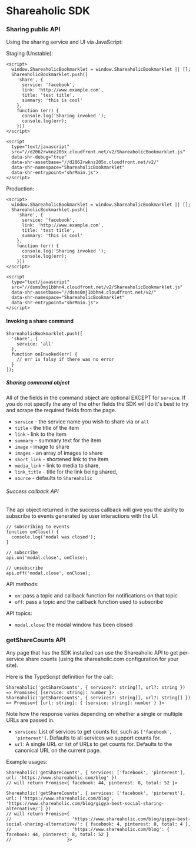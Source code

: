 Shareaholic SDK
===================

### Sharing public API

Using the sharing service and UI via JavaScript:

Staging (Unstable):
```
<script>
  window.ShareaholicBookmarklet = window.ShareaholicBookmarklet || [];
  ShareaholicBookmarklet.push([
    'share', {
      service: 'facebook',
      link: 'http://www.example.com',
      title: 'test title',
      summary: 'this is cool'
    },
    function (err) {
      console.log('Sharing invoked ');
      console.log(err);
    }])
</script>

<script
  type="text/javascript"
  src="//d2062rwknz205x.cloudfront.net/v2/ShareaholicBookmarklet.js"
  data-shr-debug="true"
  data-shr-assetbase="//d2062rwknz205x.cloudfront.net/v2/"
  data-shr-namespace="ShareaholicBookmarklet"
  data-shr-entrypoint="shrMain.js">
</script>
```

Production:

```
<script>
  window.ShareaholicBookmarklet = window.ShareaholicBookmarklet || [];
  ShareaholicBookmarklet.push([
    'share', {
      service: 'facebook',
      link: 'http://www.example.com',
      title: 'test title',
      summary: 'this is cool'
    },
    function (err) {
      console.log('Sharing invoked ');
      console.log(err);
    }])
</script>

<script
  type="text/javascript"
  src="//dsms0mj1bbhn4.cloudfront.net/v2/ShareaholicBookmarklet.js"
  data-shr-assetbase="//dsms0mj1bbhn4.cloudfront.net/v2/"
  data-shr-namespace="ShareaholicBookmarklet"
  data-shr-entrypoint="shrMain.js">
</script>
```

#### Invoking a share command

```
ShareaholicBookmarklet.push([
  'share', {
    service: 'all'
  },
  function onInvoked(err) {
    // err is falsy if there was no error
  }
]);
```

##### Sharing command object

All of the fields in the command object are optional EXCEPT for `service`. If
you do not specify the any of the other fields the SDK will do it's best to try
and scrape the required fields from the page.

  * `service` - the service name you wish to share via or `all`
  * `title` - the title of the item
  * `link` -  link to the item
  * `summary` - summary text for the item
  * `image` - image to share
  * `images` -  an array of images to share
  * `short_link` - shortened link to the item
  * `media_link` - link to media to share,
  * `link_title` - title for the link being shared,
  * `source` - defaults to `Shareaholic`

###### Success callback API

The api object returned in the success callback will give you the ability to
subscribe to events generated by user interactions with the UI.

```
// subscribing to events
function onClose() {
  console.log('modal was closed');
}

// subscribe
api.on('modal.close', onClose);

// unsubscribe
api.off('modal.close', onClose);
```

API methods:

* `on`: pass a topic and callback function for notifications on that topic
* `off`: pass a topic and the callback function used to subscribe

API topics:

* `modal.close`: the modal window has been closed

### getShareCounts API

Any page that has the SDK installed can use the Shareaholic API to get per-service share counts
(using the shareaholic.com configuration for your site).

Here is the TypeScript definition for the call:
```
Shareaholic('getShareCounts', { services?: string[], url?: string }) => Promise<{ [service: string]: number }>
Shareaholic('getShareCounts', { services?: string[], url?: string[] }) => Promise<{ [url: string]: { [service: string]: number } }>
```
Note how the response varies depending on whether a single or multiple URLs are passed in.

* `services`: List of services to get counts for, such as `['facebook', 'pinterest']`. Defaults to
  all services we support counts for.
* `url`: A single URL or list of URLs to get counts for. Defaults to the canonical URL on the
  current page.

Example usages:
```
Shareaholic('getShareCounts', { services: ['facebook', 'pinterest'], url: 'https://www.shareaholic.com/blog' })
// will return Promise<{ facebook: 44, pinterest: 8, total: 52 }>

Shareaholic('getShareCounts', { services: ['facebook', 'pinterest'], url: ['https://www.shareaholic.com/blog', 'https://www.shareaholic.com/blog/gigya-best-social-sharing-alternative/'] })
// will return Promise<{
//                       'https://www.shareaholic.com/blog/gigya-best-social-sharing-alternative/': { facebook: 4, pinterest: 0, total: 4 },
//                       'https://www.shareaholic.com/blog': { facebook: 44, pinterest: 8, total: 52 }
//                     }>
